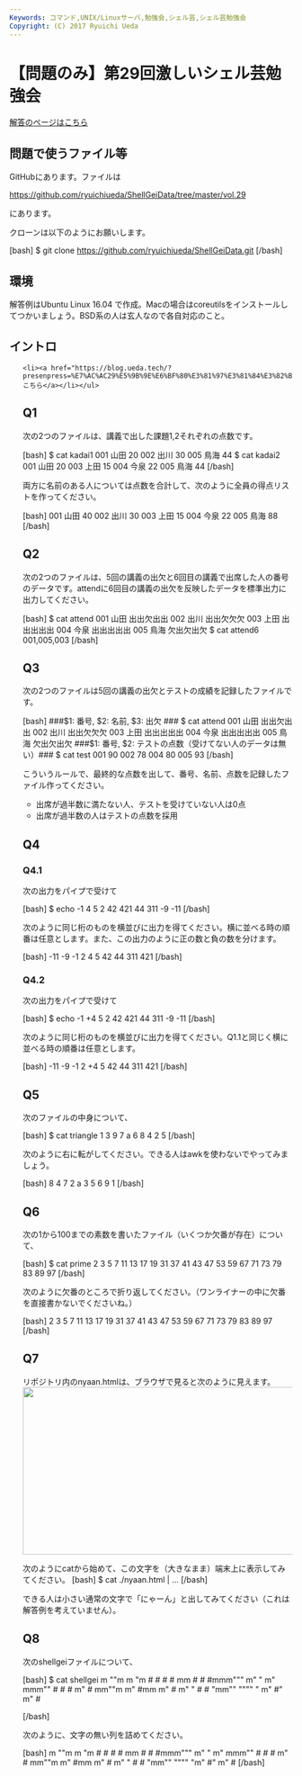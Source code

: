```yaml
---
Keywords: コマンド,UNIX/Linuxサーバ,勉強会,シェル芸,シェル芸勉強会
Copyright: (C) 2017 Ryuichi Ueda
---
```


# 【問題のみ】第29回激しいシェル芸勉強会
<a href="https://blog.ueda.tech/?p=9870">解答のページはこちら</a>

<h2>問題で使うファイル等</h2>
GitHubにあります。ファイルは

<a href="https://github.com/ryuichiueda/ShellGeiData/tree/master/vol.29" target="_blank">https://github.com/ryuichiueda/ShellGeiData/tree/master/vol.29</a>

にあります。

クローンは以下のようにお願いします。

[bash]
$ git clone https://github.com/ryuichiueda/ShellGeiData.git
[/bash]


<h2>環境</h2>
解答例はUbuntu Linux 16.04 で作成。Macの場合はcoreutilsをインストールしてつかいましょう。BSD系の人は玄人なので各自対応のこと。

<h2>イントロ</h2>
<ul>

	<li><a href="https://blog.ueda.tech/?presenpress=%E7%AC%AC29%E5%9B%9E%E6%BF%80%E3%81%97%E3%81%84%E3%82%B7%E3%82%A7%E3%83%AB%E8%8A%B8%E5%8B%89%E5%BC%B7%E4%BC%9A#/">こちら</a></li></ul>


<h2>Q1</h2>

次の2つのファイルは、講義で出した課題1,2それぞれの点数です。

[bash]
$ cat kadai1
001 山田 20
002 出川 30
005 鳥海 44
$ cat kadai2 
001 山田 20
003 上田 15
004 今泉 22
005 鳥海 44
[/bash]

両方に名前のある人については点数を合計して、次のように全員の得点リストを作ってください。

[bash]
001 山田 40
002 出川 30
003 上田 15
004 今泉 22
005 鳥海 88
[/bash]

<h2>Q2</h2>

次の2つのファイルは、5回の講義の出欠と6回目の講義で出席した人の番号のデータです。attendに6回目の講義の出欠を反映したデータを標準出力に出力してください。

[bash]
$ cat attend
001 山田 出出欠出出
002 出川 出出欠欠欠
003 上田 出出出出出
004 今泉 出出出出出
005 鳥海 欠出欠出欠
$ cat attend6
001,005,003
[/bash]


<h2>Q3</h2>

次の2つのファイルは5回の講義の出欠とテストの成績を記録したファイルです。

[bash]
###$1: 番号, $2: 名前, $3: 出欠 ###
$ cat attend 
001 山田 出出欠出出 
002 出川 出出欠欠欠
003 上田 出出出出出
004 今泉 出出出出出
005 鳥海 欠出欠出欠
###$1: 番号, $2: テストの点数（受けてない人のデータは無い）###
$ cat test 
001 90
002 78
004 80
005 93
[/bash]

こういうルールで、最終的な点数を出して、番号、名前、点数を記録したファイル作ってください。

<ul>
	<li>出席が過半数に満たない人、テストを受けていない人は0点</li>
	<li>出席が過半数の人はテストの点数を採用</li>
</ul>


<h2>Q4</h2>

<h3>Q4.1</h3>

次の出力をパイプで受けて

[bash]
$ echo -1 4 5 2 42 421 44 311 -9 -11
[/bash]

次のように同じ桁のものを横並びに出力を得てください。横に並べる時の順番は任意とします。また、この出力のように正の数と負の数を分けます。

[bash]
-11 
-9 -1 
2 4 5 
42 44 
311 421 
[/bash]

<h3>Q4.2</h3>

次の出力をパイプで受けて

[bash]
$ echo -1 +4 5 2 42 421 44 311 -9 -11
[/bash]

次のように同じ桁のものを横並びに出力を得てください。Q1.1と同じく横に並べる時の順番は任意とします。

[bash]
-11 
-9 -1 
2 +4 5 
42 44 
311 421 
[/bash]

<h2>Q5</h2>

次のファイルの中身について、

[bash]
$ cat triangle 
 1
 3 9
 7 a 6
8 4 2 5
[/bash]

次のように右に転がしてください。できる人はawkを使わないでやってみましょう。

[bash]
 8 
 4 7 
 2 a 3 
5 6 9 1
[/bash]

<h2>Q6</h2>

次の1から100までの素数を書いたファイル（いくつか欠番が存在）について、

[bash]
$ cat prime 
2 3 5 7 11 13 17 19 31 37 41 43 47 53 59 67 71 73 79 83 89 97
[/bash]

次のように欠番のところで折り返してください。（ワンライナーの中に欠番を直接書かないでくださいね。）

[bash]
2 3 5 7 11 13 17 19 
31 37 41 43 47 53 59 
67 71 73 79 83 89 97
[/bash]


<h2>Q7</h2>

リポジトリ内のnyaan.htmlは、ブラウザで見ると次のように見えます。<a href="81487cda9a61853c1fd356329c35e86d.png"><img src="81487cda9a61853c1fd356329c35e86d-1024x462.png" alt="" width="660" height="298" class="aligncenter size-large wp-image-9897" /></a>

次のようにcatから始めて、この文字を（大きなまま）端末上に表示してみてください。
[bash]
$ cat ./nyaan.html | ...
[/bash]

できる人は小さい通常の文字で「にゃーん」と出してみてください（これは解答例を考えていません）。


<h2>Q8</h2>

次のshellgeiファイルについて、

[bash]
$ cat shellgei 
 m 
 &quot;&quot;m m &quot;m # # # # 
 mm # # #mmm&quot;&quot;&quot; m&quot; 
 &quot; m&quot; mmm&quot;&quot; # # # m&quot; # mm&quot;&quot;m 
 m&quot; #mm m&quot; # m&quot; &quot; # # 
 &quot;mm&quot;&quot; &quot;&quot;&quot;&quot; &quot; m&quot; #&quot; m&quot; # 
 
 
[/bash]

次のように、文字の無い列を詰めてください。

[bash]
 m 
 &quot;&quot;m m &quot;m # # # #
mm # # #mmm&quot;&quot;&quot; m&quot; 
 &quot; m&quot; mmm&quot;&quot; # # # m&quot; # mm&quot;&quot;m 
 m&quot; #mm m&quot; # m&quot; &quot; # # 
&quot;mm&quot;&quot; &quot;&quot;&quot;&quot; &quot;m&quot; #&quot; m&quot; # 
[/bash]

